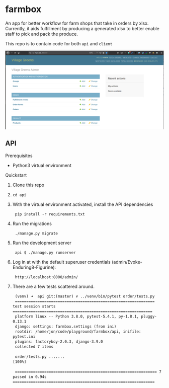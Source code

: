 # farmbox

An app for better workflow for farm shops that take in orders by xlsx. Currently, it aids fulfillment by producing a generated xlsx to better enable staff to pick and pack the produce.

This repo is to contain code for both `api` and `client`

![admin](screenshot.png)

## API

Prerequisites

* Python3 virtual environment

Quickstart

1. Clone this repo
2. `cd api`
3. With the virtual environment activated, install the API dependencies

        pip install -r requirements.txt
4. Run the migrations

        ./manage.py migrate
3. Run the development server

        api $ ./manage.py runserver

4. Log in at with the default superuser credentials (admin/Evoke-Enduring8-Figurine):

        http://localhost:8000/admin/

5. There are a few tests scattered around.
        
        (venv) ➜  api git:(master) ✗ ../venv/bin/pytest order/tests.py
        ============================================================== test session starts ==============================================================
        platform linux -- Python 3.8.0, pytest-5.4.1, py-1.8.1, pluggy-0.13.1
        django: settings: farmbox.settings (from ini)
        rootdir: /home/jon/code/playground/farmbox/api, inifile: pytest.ini
        plugins: factoryboy-2.0.3, django-3.9.0
        collected 7 items                                                                                                                               

        order/tests.py .......                                                                                                                    [100%]

        =============================================================== 7 passed in 0.94s ===============================================================
        
